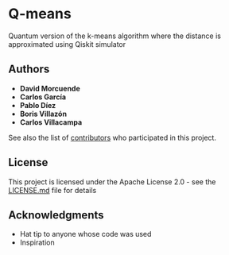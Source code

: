 
# Q-means

Quantum version of the k-means algorithm where the distance is approximated using Qiskit simulator

## Authors

* **David Morcuende** 
* **Carlos García**
* **Pablo Díez**
* **Boris Villazón**
* **Carlos Villacampa**


See also the list of [contributors](https://github.com/Morcu/q-means/graphs/contributors) who participated in this project.

## License

This project is licensed under the Apache License 2.0 - see the [LICENSE.md](LICENSE.md) file for details

## Acknowledgments

* Hat tip to anyone whose code was used
* Inspiration
